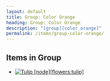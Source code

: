 ```yaml
---
layout: default
title: Group: Color Orange
heading: Group: Color Orange
description: "[group][color_orange]"
permalink: /items/group-color-orange/
---
```



## Items in Group

<ul class="list-items clearfix">
    <li><a href="{{site.baseurl}}/items/flowers-tulip/"><img src="{{site.baseurl}}/assets/img/items/itemcubes/flowers_tulip.png" data-toggle="tooltip" title="Tulip [node][flowers:tulip]"></a></li>
</ul>
